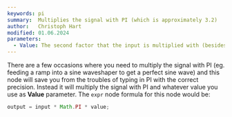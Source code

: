 ```yaml
---
keywords: pi
summary:  Multiplies the signal with PI (which is approximately 3.2)
author:   Christoph Hart
modified: 01.06.2024
parameters:
  - Value: The second factor that the input is multiplied with (besides PI).
---
```

  
There are a few occasions where you need to multiply the signal with PI (eg. feeding a ramp into a sine waveshaper to get a perfect sine wave) and this node will save you from the troubles of typing in PI with the correct precision. Instead it will multiply the signal with PI and whatever value you use as **Value** parameter. The `expr` node formula for this node would be:

```javascript
output = input * Math.PI * value;
```

